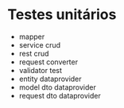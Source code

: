 # Testes unitários

* mapper
* service crud
* rest crud
* request converter
* validator test
* entity dataprovider
* model dto dataprovider
* request dto dataprovider
